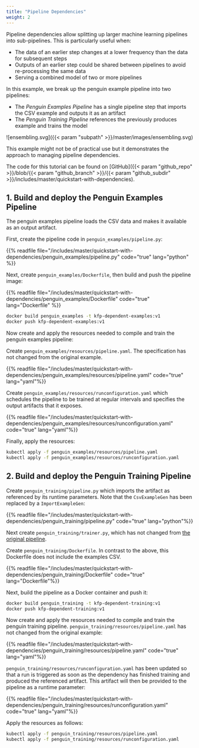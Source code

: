 ```yaml
---
title: "Pipeline Dependencies"
weight: 2
---
```


Pipeline dependencies allow splitting up larger machine learning pipelines into sub-pipelines. This is particularly useful when:
- The data of an earlier step changes at a lower frequency than the data for subsequent steps
- Outputs of an earlier step could be shared between pipelines to avoid re-processing the same data
- Serving a combined model of two or more pipelines

In this example, we break up the penguin example pipeline into two pipelines:
- The *Penguin Examples Pipeline* has a single pipeline step that imports the CSV example and outputs it as an artifact
- The *Penguin Training Pipeline* references the previously produces example and trains the model

![ensembling.svg]({{< param "subpath" >}}/master/images/ensembling.svg)

This example might not be of practical use but it demonstrates the approach to managing pipeline dependencies.

The code for this tutorial can be found on [GitHub]({{< param "github_repo" >}}/blob/{{< param "github_branch" >}}/{{< param "github_subdir" >}}/includes/master/quickstart-with-dependencies).

## 1. Build and deploy the Penguin Examples Pipeline

The penguin examples pipeline loads the CSV data and makes it available as an output artifact.

First, create the pipeline code in `penguin_examples/pipeline.py`:

{{% readfile file="/includes/master/quickstart-with-dependencies/penguin_examples/pipeline.py" code="true" lang="python" %}}

Next, create `penguin_examples/Dockerfile`, then build and push the pipeline image:

{{% readfile file="/includes/master/quickstart-with-dependencies/penguin_examples/Dockerfile" code="true" lang="Dockerfile" %}}

```bash
docker build penguin_examples -t kfp-dependent-examples:v1
docker push kfp-dependent-examples:v1
```

Now create and apply the resources needed to compile and train the penguin examples pipeline:

Create `penguin_examples/resources/pipeline.yaml`. The specification has not changed from the original example.

{{% readfile file="/includes/master/quickstart-with-dependencies/penguin_examples/resources/pipeline.yaml" code="true" lang="yaml"%}}

Create `penguin_examples/resources/runconfiguration.yaml` which schedules the pipeline to be trained at regular intervals and specifies the output artifacts that it exposes.

{{% readfile file="/includes/master/quickstart-with-dependencies/penguin_examples/resources/runconfiguration.yaml" code="true" lang="yaml"%}}

Finally, apply the resources:

```bash
kubectl apply -f penguin_examples/resources/pipeline.yaml
kubectl apply -f penguin_examples/resources/runconfiguration.yaml
```

## 2. Build and deploy the Penguin Training Pipeline

Create `penguin_training/pipeline.py` which imports the artifact as referenced by its runtime parameters. Note that the `CsvExampleGen` has been replaced by a `ImportExampleGen`:

{{% readfile file="/includes/master/quickstart-with-dependencies/penguin_training/pipeline.py" code="true" lang="python"%}}

Next create `penguin_training/trainer.py`, which has not changed from [the original pipeline](../pipeline_training/).

Create `penguin_training/Dockerfile`. In contrast to the above, this Dockerfile does not include the examples CSV.


{{% readfile file="/includes/master/quickstart-with-dependencies/penguin_training/Dockerfile" code="true" lang="Dockerfile"%}}


Next, build the pipeline as a Docker container and push it:

```bash
docker build penguin_training -t kfp-dependent-training:v1
docker push kfp-dependent-training:v1
```

Now create and apply the resources needed to compile and train the penguin training pipeline.
`penguin_training/resources/pipeline.yaml` has not changed from the original example:

{{% readfile file="/includes/master/quickstart-with-dependencies/penguin_training/resources/pipeline.yaml" code="true" lang="yaml"%}}


`penguin_training/resources/runconfiguration.yaml` has been updated so that a run is triggered as soon as the dependency has finished training and produced the referenced artifact. This artifact will then be provided to the pipeline as a runtime parameter:

{{% readfile file="/includes/master/quickstart-with-dependencies/penguin_training/resources/runconfiguration.yaml" code="true" lang="yaml"%}}

Apply the resources as follows:

```bash
kubectl apply -f penguin_training/resources/pipeline.yaml
kubectl apply -f penguin_training/resources/runconfiguration.yaml
```

